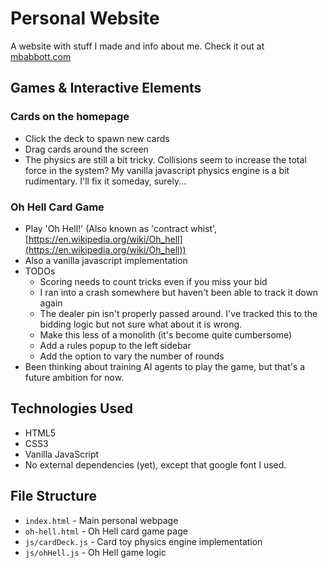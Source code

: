 # Personal Website

A website with stuff I made and info about me. Check it out at [mbabbott.com](mbabbott.com)

## Games & Interactive Elements

### Cards on the homepage
- Click the deck to spawn new cards
- Drag cards around the screen
- The physics are still a bit tricky. Collisions seem to increase the total force in the system? My vanilla javascript physics engine is a bit rudimentary. I'll fix it someday, surely...

### Oh Hell Card Game
- Play 'Oh Hell!' (Also known as 'contract whist', [https://en.wikipedia.org/wiki/Oh_hell](https://en.wikipedia.org/wiki/Oh_hell))
- Also a vanilla javascript implementation
- TODOs
  - Scoring needs to count tricks even if you miss your bid
  - I ran into a crash somewhere but haven't been able to track it down again
  - The dealer pin isn't properly passed around. I've tracked this to the bidding logic but not sure what about it is wrong. 
  - Make this less of a monolith (it's become quite cumbersome)
  - Add a rules popup to the left sidebar
  - Add the option to vary the number of rounds
- Been thinking about training AI agents to play the game, but that's a future ambition for now.

## Technologies Used
- HTML5
- CSS3
- Vanilla JavaScript
- No external dependencies (yet), except that google font I used.

## File Structure
- `index.html` - Main personal webpage
- `oh-hell.html` - Oh Hell card game page
- `js/cardDeck.js` - Card toy physics engine implementation
- `js/ohHell.js` - Oh Hell game logic